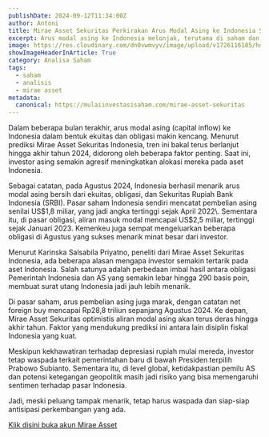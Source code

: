 ```yaml
---
publishDate: 2024-09-12T11:34:00Z
author: Antoni
title: Mirae Asset Sekuritas Perkirakan Arus Modal Asing ke Indonesia Semakin Menguat
excerpt: Arus modal asing ke Indonesia melonjak, terutama di saham dan obligasi. Tren ini diproyeksi berlanjut hingga akhir 2024, meski investor perlu mewaspadai risiko politik dan ketidakpastian global.
image: https://res.cloudinary.com/dn0vwmvyv/image/upload/v1726116185/hq720_gvsdxt.jpg
showImageHeaderInArticle: True
category: Analisa Saham
tags:
  - saham
  - analisis
  - mirae asset
metadata:
  canonical: https://mulaiinvestasisaham.com/mirae-asset-sekuritas
---
```


Dalam beberapa bulan terakhir, arus modal asing (capital inflow) ke Indonesia dalam bentuk ekuitas dan obligasi makin kencang. Menurut prediksi Mirae Asset Sekuritas Indonesia, tren ini bakal terus berlanjut hingga akhir tahun 2024, didorong oleh beberapa faktor penting. Saat ini, investor asing semakin agresif meningkatkan alokasi mereka pada aset Indonesia.

Sebagai catatan, pada Agustus 2024, Indonesia berhasil menarik arus modal asing bersih dari ekuitas, obligasi, dan Sekuritas Rupiah Bank Indonesia (SRBI). Pasar saham Indonesia sendiri mencatat pembelian asing senilai US$1,8 miliar, yang jadi angka tertinggi sejak April 2022\. Sementara itu, di pasar obligasi, aliran masuk modal mencapai US$2,5 miliar, tertinggi sejak Januari 2023\. Kemenkeu juga sempat mengeluarkan beberapa obligasi di Agustus yang sukses menarik minat besar dari investor.

Menurut Karinska Salsabila Priyatno, peneliti dari Mirae Asset Sekuritas Indonesia, ada beberapa alasan mengapa investor semakin tertarik pada aset Indonesia. Salah satunya adalah perbedaan imbal hasil antara obligasi Pemerintah Indonesia dan AS yang semakin lebar hingga 290 basis poin, membuat surat utang Indonesia jadi jauh lebih menarik.

Di pasar saham, arus pembelian asing juga marak, dengan catatan net foreign buy mencapai Rp28,8 triliun sepanjang Agustus 2024\. Ke depan, Mirae Asset Sekuritas optimistis aliran modal asing akan terus deras hingga akhir tahun. Faktor yang mendukung prediksi ini antara lain disiplin fiskal Indonesia yang kuat.

Meskipun kekhawatiran terhadap depresiasi rupiah mulai mereda, investor tetap waspada terkait pemerintahan baru di bawah Presiden terpilih Prabowo Subianto. Sementara itu, di level global, ketidakpastian pemilu AS dan potensi ketegangan geopolitik masih jadi risiko yang bisa memengaruhi sentimen terhadap pasar Indonesia.

Jadi, meski peluang tampak menarik, tetap harus waspada dan siap-siap antisipasi perkembangan yang ada.

[Klik disini buka akun Mirae Asset](https://login.miraeasset.co.id/registration/oe?referralcode=3103138) 
